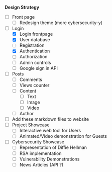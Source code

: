 **Design Strategy**

- [ ] Front page
  - [ ] Redesign theme (more cybersecurity-y)
- [ ] Login
  - [X] Login frontpage
  - [X] User database
  - [ ] Registration
  - [X] Authentication
  - [ ] Authorization
  - [ ] Admin controls
  - [ ] Google sign in API
- [ ] Posts
  - [ ] Comments
  - [ ] Views counter
  - [ ] Content
    - [ ] Text
    - [ ] Image
    - [ ] Video
  - [ ] Author
- [ ] Add these markdown files to website
- [ ] Project Showcase
  - [ ] Interactive web tool for Users
  - [ ] Animated/Video demonstration for Guests
- [ ] Cybersecurity Showcase
  - [ ] Representation of Diffie Hellman
  - [ ] RSA implementation
  - [ ] Vulnerability Demonstrations
  - [ ] News Articles (API ?)